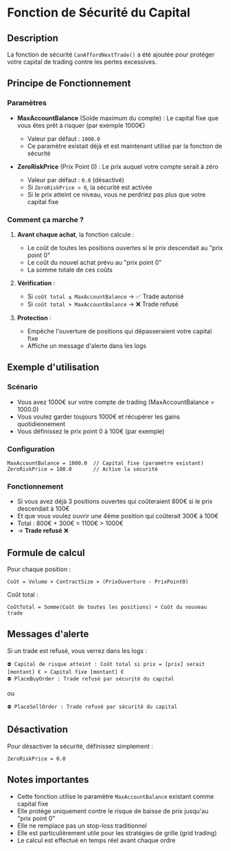 # Fonction de Sécurité du Capital

## Description

La fonction de sécurité `CanAffordNextTrade()` a été ajoutée pour protéger votre capital de trading contre les pertes excessives.

## Principe de Fonctionnement

### Paramètres

- **MaxAccountBalance** (Solde maximum du compte) : Le capital fixe que vous êtes prêt à risquer (par exemple 1000€)
  - Valeur par défaut : `1000.0`
  - Ce paramètre existait déjà et est maintenant utilisé par la fonction de sécurité

- **ZeroRiskPrice** (Prix Point 0) : Le prix auquel votre compte serait à zéro
  - Valeur par défaut : `0.0` (désactivé)
  - Si `ZeroRiskPrice > 0`, la sécurité est activée
  - Si le prix atteint ce niveau, vous ne perdriez pas plus que votre capital fixe

### Comment ça marche ?

1. **Avant chaque achat**, la fonction calcule :
   - Le coût de toutes les positions ouvertes si le prix descendait au "prix point 0"
   - Le coût du nouvel achat prévu au "prix point 0"
   - La somme totale de ces coûts

2. **Vérification** :
   - Si `coût total ≤ MaxAccountBalance` → ✅ Trade autorisé
   - Si `coût total > MaxAccountBalance` → ❌ Trade refusé

3. **Protection** :
   - Empêche l'ouverture de positions qui dépasseraient votre capital fixe
   - Affiche un message d'alerte dans les logs

## Exemple d'utilisation

### Scénario
- Vous avez 1000€ sur votre compte de trading (MaxAccountBalance = 1000.0)
- Vous voulez garder toujours 1000€ et récupérer les gains quotidiennement
- Vous définissez le prix point 0 à 100€ (par exemple)

### Configuration
```
MaxAccountBalance = 1000.0  // Capital fixe (paramètre existant)
ZeroRiskPrice = 100.0       // Active la sécurité
```

### Fonctionnement
- Si vous avez déjà 3 positions ouvertes qui coûteraient 800€ si le prix descendait à 100€
- Et que vous voulez ouvrir une 4ème position qui coûterait 300€ à 100€
- Total : 800€ + 300€ = 1100€ > 1000€
- → **Trade refusé** ❌

## Formule de calcul

Pour chaque position :
```
Coût = Volume × ContractSize × (PrixOuverture - PrixPoint0)
```

Coût total :
```
CoûtTotal = Somme(Coût de toutes les positions) + Coût du nouveau trade
```

## Messages d'alerte

Si un trade est refusé, vous verrez dans les logs :
```
⛔ Capital de risque atteint : Coût total si prix = [prix] serait [montant] € > Capital fixe [montant] €
⛔ PlaceBuyOrder : Trade refusé par sécurité du capital
```
ou
```
⛔ PlaceSellOrder : Trade refusé par sécurité du capital
```

## Désactivation

Pour désactiver la sécurité, définissez simplement :
```
ZeroRiskPrice = 0.0
```

## Notes importantes

- Cette fonction utilise le paramètre `MaxAccountBalance` existant comme capital fixe
- Elle protège uniquement contre le risque de baisse de prix jusqu'au "prix point 0"
- Elle ne remplace pas un stop-loss traditionnel
- Elle est particulièrement utile pour les stratégies de grille (grid trading)
- Le calcul est effectué en temps réel avant chaque ordre

